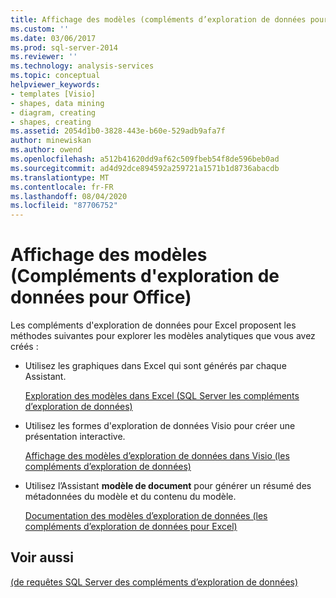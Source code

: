 ```yaml
---
title: Affichage des modèles (compléments d’exploration de données pour Office) | Microsoft Docs
ms.custom: ''
ms.date: 03/06/2017
ms.prod: sql-server-2014
ms.reviewer: ''
ms.technology: analysis-services
ms.topic: conceptual
helpviewer_keywords:
- templates [Visio]
- shapes, data mining
- diagram, creating
- shapes, creating
ms.assetid: 2054d1b0-3828-443e-b60e-529adb9afa7f
author: minewiskan
ms.author: owend
ms.openlocfilehash: a512b41620dd9af62c509fbeb54f8de596beb0ad
ms.sourcegitcommit: ad4d92dce894592a259721a1571b1d8736abacdb
ms.translationtype: MT
ms.contentlocale: fr-FR
ms.lasthandoff: 08/04/2020
ms.locfileid: "87706752"
---
```

# <a name="viewing-models-data-mining-add-ins-for-office"></a>Affichage des modèles (Compléments d'exploration de données pour Office)
  Les compléments d'exploration de données pour Excel proposent les méthodes suivantes pour explorer les modèles analytiques que vous avez créés :  
  
-   Utilisez les graphiques dans Excel qui sont générés par chaque Assistant.  
  
     [Exploration des modèles dans Excel &#40;SQL Server les compléments d’exploration de données&#41;](browsing-models-in-excel-sql-server-data-mining-add-ins.md)  
  
-   Utilisez les formes d'exploration de données Visio pour créer une présentation interactive.  
  
     [Affichage des modèles d’exploration de données dans Visio &#40;les compléments d’exploration de données&#41;](viewing-data-mining-models-in-visio-data-mining-add-ins.md)  
  
-   Utilisez l’Assistant **modèle de document** pour générer un résumé des métadonnées du modèle et du contenu du modèle.  
  
     [Documentation des modèles d’exploration de données &#40;les compléments d’exploration de données pour Excel&#41;](documenting-mining-models-data-mining-add-ins-for-excel.md)  
  
## <a name="see-also"></a>Voir aussi  
 [&#40;de requêtes SQL Server des compléments d’exploration de données&#41;](query-sql-server-data-mining-add-ins.md)  
  
  
